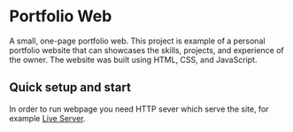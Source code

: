 # Portfolio Web

A small, one-page portfolio web. This project is example of a personal portfolio website that can showcases the skills, projects, and experience of the owner. The website was built using HTML, CSS, and JavaScript.
## Quick setup and start

In order to run webpage you need HTTP sever which serve the site, for example [Live Server](https://marketplace.visualstudio.com/items?itemName=ritwickdey.LiveServer).
